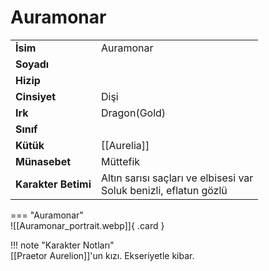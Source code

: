 # Auramonar   
  
<div class="grid" markdown>  
  
|  |  |  
|---|---|  
| **İsim** | Auramonar |  
| **Soyadı** |  |  
| **Hizip** |  |  
| **Cinsiyet** | Dişi |  
| **Irk** | Dragon(Gold) |  
| **Sınıf** |  |  
| **Kütük** | [[Aurelia]] |  
| **Münasebet** | Müttefik |  
| **Karakter Betimi** | Altın sarısı saçları ve elbisesi var<br>Soluk benizli, eflatun gözlü |  
  
  
=== "Auramonar"  
	![[Auramonar_portrait.webp]]{ .card }  
  
</div>  
  
!!! note "Karakter Notları"  
	[[Praetor Aurelion]]'un kızı. Ekseriyetle kibar.  